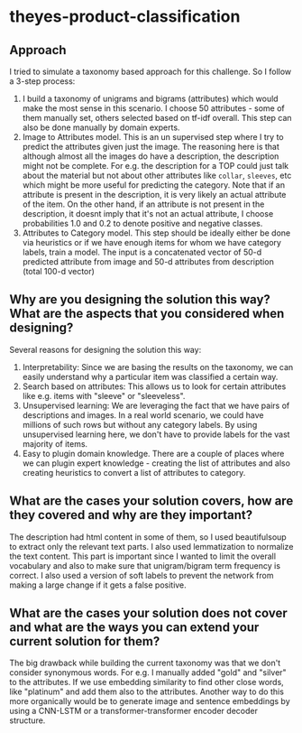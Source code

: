# theyes-product-classification

## Approach

I tried to simulate a taxonomy based approach for this challenge. So I follow a 3-step process:
1. I build a taxonomy of unigrams and bigrams (attributes) which would make the most sense in this scenario. I choose 50 attributes - some of them manually set, others selected based on tf-idf overall. This step can also be done manually by domain experts.
2. Image to Attributes model. This is an un supervised step where I try to predict the attributes given just the image. The reasoning here is that although almost all the images do have a description, the description might not be complete. For e.g. the description for a TOP could just talk about the material but not about other attributes like `collar`, `sleeves`, etc which might be more useful for predicting the category. Note that if an attribute is present in the description, it is very likely an actual attribute of the item. On the other hand, if an attribute is not present in the description, it doesnt imply that it's not an actual attribute, I choose probabilities 1.0 and 0.2 to denote positive and negative classes.
3. Attributes to Category model. This step should be ideally either be done via heuristics or if we have enough items for whom we have category labels, train a model. The input is a concatenated vector of 50-d predicted attribute from image and 50-d attributes from description (total 100-d vector)

## Why are you designing the solution this way? What are the aspects that you considered when designing?

Several reasons for designing the solution this way:
1. Interpretability: Since we are basing the results on the taxonomy, we can easily understand why a particular item was classified a certain way.
2. Search based on attributes: This allows us to look for certain attributes like e.g. items with "sleeve" or "sleeveless".
3. Unsupervised learning: We are leveraging the fact that we have pairs of descriptions and images. In a real world scenario, we could have millions of such rows but without any category labels. By using unsupervised learning here, we don't have to provide labels for the vast majority of items.
4. Easy to plugin domain knowledge. There are a couple of places where we can plugin expert knowledge - creating the list of attributes and also creating heuristics to convert a list of attributes to category.

## What are the cases your solution covers, how are they covered and why are they important?

The description had html content in some of them, so I used beautifulsoup to extract only the relevant text parts. I also used lemmatization to normalize the text content. This part is important since I wanted to limit the overall vocabulary and also to make sure that unigram/bigram term frequency is correct. I also used a version of soft labels to prevent the network from making a large change if it gets a false positive.

## What are the cases your solution does not cover and what are the ways you can extend your current solution for them?

The big drawback while building the current taxonomy was that we don't consider synonymous words. For e.g. I manually added "gold" and "silver" to the attributes. If we use embedding similarity to find other close words, like "platinum" and add them also to the attributes. Another way to do this more organically would be to generate image and sentence embeddings by using a CNN-LSTM or a transformer-transformer encoder decoder structure.

